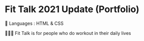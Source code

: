 # Fit Talk 2021 Update (Portfolio)

🎾 Languages : HTML & CSS

🏄🏽‍♀️ Fit Talk is for people who do workout in their daily lives
